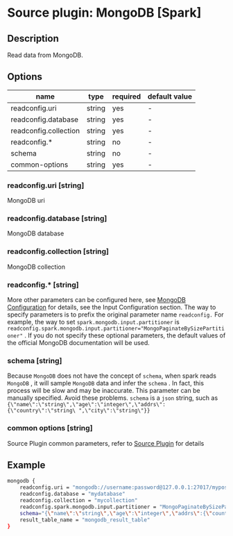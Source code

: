 # Source plugin: MongoDB [Spark]

## Description

Read data from MongoDB.

## Options

| name                  | type   | required | default value |
|-----------------------| ------ |----------|---------------|
| readconfig.uri        | string | yes      | -             |
| readconfig.database   | string | yes      | -             |
| readconfig.collection | string | yes      | -             |
| readconfig.*          | string | no       | -             |
| schema                | string | no       | -             |
| common-options        | string | yes      | -             |

### readconfig.uri [string]

MongoDB uri

### readconfig.database [string]

MongoDB database

### readconfig.collection [string]

MongoDB collection

### readconfig.* [string]

More other parameters can be configured here, see [MongoDB Configuration](https://docs.mongodb.com/spark-connector/current/configuration/) for details, see the Input Configuration section. The way to specify parameters is to prefix the original parameter name `readconfig.` For example, the way to set `spark.mongodb.input.partitioner` is `readconfig.spark.mongodb.input.partitioner="MongoPaginateBySizePartitioner"` . If you do not specify these optional parameters, the default values of the official MongoDB documentation will be used.

### schema [string]

Because `MongoDB` does not have the concept of `schema`, when spark reads `MongoDB` , it will sample `MongoDB` data and infer the `schema` . In fact, this process will be slow and may be inaccurate. This parameter can be manually specified. Avoid these problems. `schema` is a `json` string, such as `{\"name\":\"string\",\"age\":\"integer\",\"addrs\":{\"country\":\"string\ ",\"city\":\"string\"}}`

### common options [string]

Source Plugin common parameters, refer to [Source Plugin](./source-plugin.md) for details

## Example

```bash
mongodb {
    readconfig.uri = "mongodb://username:password@127.0.0.1:27017/mypost"
    readconfig.database = "mydatabase"
    readconfig.collection = "mycollection"
    readconfig.spark.mongodb.input.partitioner = "MongoPaginateBySizePartitioner"
    schema="{\"name\":\"string\",\"age\":\"integer\",\"addrs\":{\"country\":\"string\",\"city\":\"string\"}}"
    result_table_name = "mongodb_result_table"
}
```
